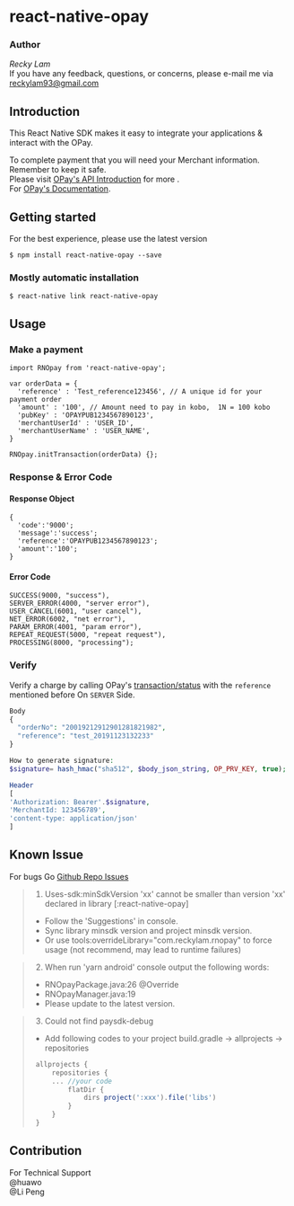 
# react-native-opay

### Author

*Recky Lam*</br>
If you have any feedback, questions, or concerns, please e-mail me via reckylam93@gmail.com

## Introduction

This React Native SDK makes it easy to integrate your applications & interact with the OPay.<br/>

To complete payment that you will need your Merchant information. Remember to keep it safe.</br>
Please visit [OPay's API Introduction](https://open.operapay.com/home/) for more .</br>
For [OPay's Documentation](https://documentation.opayweb.com/).

## Getting started

For the best experience, please use the latest version

`$ npm install react-native-opay --save`

### Mostly automatic installation

`$ react-native link react-native-opay`

## Usage
### Make a payment
```
import RNOpay from 'react-native-opay';

var orderData = {
  'reference' : 'Test_reference123456', // A unique id for your payment order
  'amount' : '100', // Amount need to pay in kobo,  1N = 100 kobo
  'pubKey' : 'OPAYPUB1234567890123',
  'merchantUserId' : 'USER_ID',
  'merchantUserName' : 'USER_NAME',
}

RNOpay.initTransaction(orderData) {};

```

### Response & Error Code
#### Response Object
```
{
  'code':'9000';  
  'message':'success';  
  'reference':'OPAYPUB1234567890123';  
  'amount':'100';
}
```
#### Error Code
```
SUCCESS(9000, "success"),
SERVER_ERROR(4000, "server error"),
USER_CANCEL(6001, "user cancel"),
NET_ERROR(6002, "net error"),
PARAM_ERROR(4001, "param error"),
REPEAT_REQUEST(5000, "repeat request"),
PROCESSING(8000, "processing");
```

### Verify

Verify a charge by calling OPay's [transaction/status](https://open.operapay.com/home/api/docbox_content_transaction.html#transaction-initialize)  with the  `reference`  mentioned before On `SERVER` Side.</br>

  ```PHP
  Body
  {
    "orderNo": "20019212912901281821982",
    "reference": "test_20191123132233"
  }
  
How to generate signature:
$signature= hash_hmac("sha512", $body_json_string, OP_PRV_KEY, true);
  
  Header
[
  'Authorization: Bearer'.$signature,
  'MerchantId: 123456789',
  'content-type: application/json'
]
  ```

## Known Issue

For bugs Go [Github Repo Issues](https://github.com/Recky-Lam/react-native-opay/issues)

> 1. Uses-sdk:minSdkVersion 'xx' cannot be smaller than version 'xx' declared in library [:react-native-opay]
> + Follow the 'Suggestions' in console.<br/>
> + Sync library minsdk version and project minsdk version.<br/>
> + Or use tools:overrideLibrary="com.reckylam.rnopay" to force usage (not recommend, may lead to runtime failures)

> 2. When  run 'yarn android' console output the following words:
> + RNOpayPackage.java:26 @Override<br/>
> + RNOpayManager.java:19<br/>
> + Please update to the latest version.

> 3. Could not find paysdk-debug
> - Add following codes to your project build.gradle -> allprojects -> repositories
> ```Javascript
>  allprojects {
>      repositories {
>      ... //your code
>          flatDir {
>              dirs project(':xxx').file('libs')
>          }
>      }
>  }
>  ```
## Contribution

For Technical Support<br/>
@huawo<br/>
@Li Peng<br/>